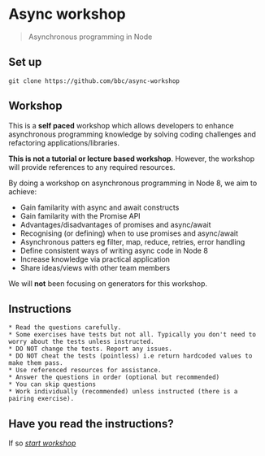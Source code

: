 # Async workshop

> Asynchronous programming in Node

## Set up

```
git clone https://github.com/bbc/async-workshop
```

## Workshop
This is a **self paced** workshop which allows developers to enhance asynchronous programming knowledge by solving coding challenges and refactoring applications/libraries. 

**This is not a tutorial or lecture based workshop**. However, the workshop will provide
references to any required resources.

By doing a workshop on asynchronous programming in Node 8, we aim to achieve:

* Gain familarity with async and await constructs
* Gain familarity with the Promise API
* Advantages/disadvantages of promises and async/await
* Recognising (or defining) when to use promises and async/await
* Asynchronous patters eg filter, map, reduce, retries, error handling
* Define consistent ways of writing async code in Node 8
* Increase knowledge via practical application
* Share ideas/views with other team members

We will **not** been focusing on generators for this workshop. 

## Instructions 
    * Read the questions carefully. 
    * Some exercises have tests but not all. Typically you don't need to worry about the tests unless instructed.  
    * DO NOT change the tests. Report any issues.
    * DO NOT cheat the tests (pointless) i.e return hardcoded values to make them pass. 
    * Use referenced resources for assistance.
    * Answer the questions in order (optional but recommended)
    * You can skip questions
    * Work individually (recommended) unless instructed (there is a pairing exercise).
 
## Have you read the instructions?
If so [_start workshop_](/index.md)

